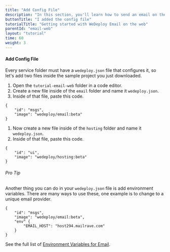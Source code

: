 ```yaml
---
title: "Add Config File"
description: "In this section, you'll learn how to send an email on the web using the WeDeploy API Client."
buttonTitle: "I added the config file"
tutorialTitle: "Getting started with WeDeploy Email on the web"
parentId: "email-web"
layout: "tutorial"
time: 60
weight: 3
---
```


#### Add Config File

Every service folder must have a `wedeploy.json` file that configures it, so let's add two files inside the sample project you just downloaded.

1. Open the `tutorial-email-web` folder in a code editor.
2. Create a new file inside of the `email` folder and name it `wedeploy.json`.
3. Inside of that file, paste this code.

```application/json
{
	"id": "msgs",
	"image": "wedeploy/email:beta"
}
```

1. Now create a new file inside of the `hosting` folder and name it `wedeploy.json`.
2. Inside of that file, paste this code.

```application/json
{
	"id": "ui",
	"image": "wedeploy/hosting:beta"
}
```

<aside>

###### <span class="icon-16-star"></span> Pro Tip

Another thing you can do in your `wedeploy.json` file is add environment variables. There are many ways to use these, one example is to change to a unique email provider.

```application/json
{
	"id": "msgs",
	"image": "wedeploy/email:beta",
	"env" {
		"EMAIL_HOST": "host294.mailrave.com"
	}
}
```

See the full list of <a href="/docs/email/environment-variables.html" target="_blank">Environment Variables for Email</a>.

</aside>
